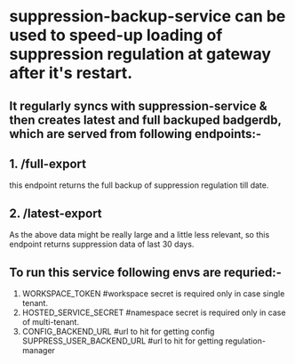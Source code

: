 # suppression-backup-service can be used to speed-up loading of suppression regulation at gateway after it's restart. 

## It regularly syncs with suppression-service & then creates latest and full backuped badgerdb, which are served from following endpoints:-
## 1. /full-export
this endpoint returns the full backup of suppression regulation till date.
## 2. /latest-export
As the above data might be really large and a little less relevant, so this endpoint returns suppression data of last 30 days.


## To run this service following envs are requried:-
1. WORKSPACE_TOKEN #workspace secret is required only in case single tenant.
2. HOSTED_SERVICE_SECRET #namespace secret is required only in case of multi-tenant.
3. CONFIG_BACKEND_URL #url to hit for getting config
SUPPRESS_USER_BACKEND_URL #url to hit for getting regulation-manager